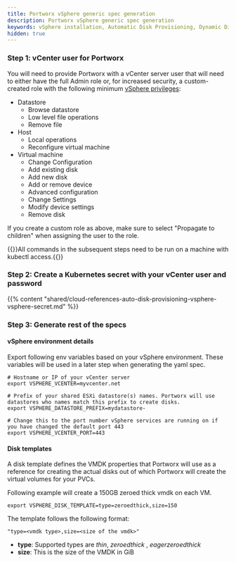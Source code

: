 ```yaml
---
title: Portworx vSphere generic spec generation 
description: Portworx vSphere generic spec generation
keywords: vSphere installation, Automatic Disk Provisioning, Dynamic Disk Provisioning, VMWare, vSphere ASG, Kubernetes, k8s
hidden: true
---
```


### Step 1: vCenter user for Portworx

You will need to provide Portworx with a vCenter server user that will need to either have the full Admin role or, for increased security, a custom-created role with the following minimum [vSphere privileges](https://docs.vmware.com/en/VMware-vSphere/6.7/com.vmware.vsphere.security.doc/GUID-FEAB5DF5-F7A2-412D-BF3D-7420A355AE8F.html):

* Datastore
    * Browse datastore
    * Low level file operations
    * Remove file
* Host
    * Local operations
    * Reconfigure virtual machine
* Virtual machine
    * Change Configuration
    * Add existing disk
    * Add new disk
    * Add or remove device
    * Advanced configuration
    * Change Settings
    * Modify device settings
    * Remove disk

If you create a custom role as above, make sure to select "Propagate to children" when assigning the user to the role.

{{<info>}}All commands in the subsequent steps need to be run on a machine with kubectl access.{{</info>}}

### Step 2: Create a Kubernetes secret with your vCenter user and password

{{% content "shared/cloud-references-auto-disk-provisioning-vsphere-vsphere-secret.md" %}}

### Step 3: Generate rest of the specs

#### vSphere environment details

Export following env variables based on your vSphere environment. These variables will be used in a later step when generating the yaml spec.

```text
# Hostname or IP of your vCenter server
export VSPHERE_VCENTER=myvcenter.net

# Prefix of your shared ESXi datastore(s) names. Portworx will use datastores who names match this prefix to create disks.
export VSPHERE_DATASTORE_PREFIX=mydatastore-

# Change this to the port number vSphere services are running on if you have changed the default port 443
export VSPHERE_VCENTER_PORT=443
```

#### Disk templates

A disk template defines the VMDK properties that Portworx will use as a reference for creating the actual disks out of which Portworx will create the virtual volumes for your PVCs.

Following example will create a 150GB zeroed thick vmdk on each VM.

```text
export VSPHERE_DISK_TEMPLATE=type=zeroedthick,size=150
```

The template follows the following format:

```
"type=<vmdk type>,size=<size of the vmdk>"
```
- __type__: Supported types are _thin_, _zeroedthick_ , _eagerzeroedthick_
- __size__: This is the size of the VMDK in GiB

